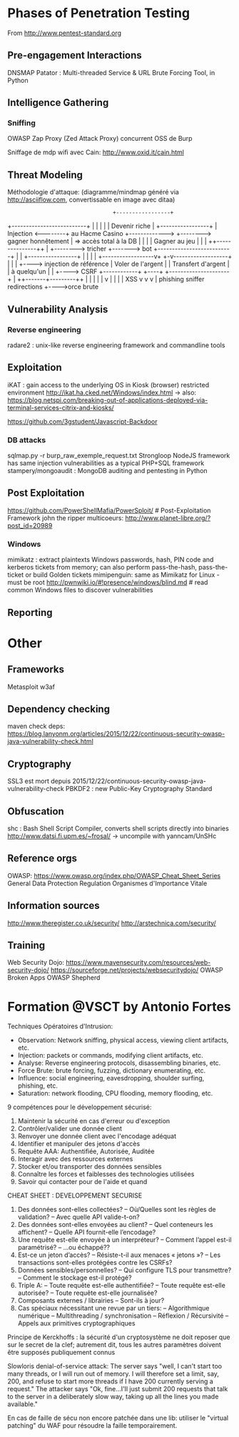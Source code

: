 # Phases of Penetration Testing
From http://www.pentest-standard.org


## Pre-engagement Interactions
DNSMAP
Patator : Multi-threaded Service & URL Brute Forcing Tool, in Python


## Intelligence Gathering

### Sniffing
OWASP Zap Proxy (Zed Attack Proxy) concurrent OSS de Burp

Sniffage de mdp wifi avec Cain: http://www.oxid.it/cain.html


## Threat Modeling
Méthodologie d'attaque:
(diagramme/mindmap généré via http://asciiflow.com, convertissable en image avec ditaa)

                                     +-----------------+
 +--------------------------+        |                 |
 |                          |        |  Devenir riche  |             +-----------------+
 |  Injection               <--------+ au Hacme Casino +------------->                 +--------> gagner honnêtement
 |  => accès total à la DB  |        |                 |             |  Gagner au jeu  |
 |                          |        ++---------------++             |                 +--------> tricher +-------> bot
 +--------------------------+         |               |              +-----------------+
                                      |               |
                                      |               |
                   +------------------v+            +-v-------------------+
                   |                   |            |                     +----> injection de référence
                   | Voler de l'argent |            |  Transfert d'argent |
                   |    à quelqu'un    |            |                     +----> CSRF
      +------------+                   +----+       +---------------------+
      |            ++-------+---------++    |
      |             |       |         |     v
      |             |       |         |    XSS
      v             v       v         |
phishing        sniffer  redirections +---->orce brute



## Vulnerability Analysis

### Reverse engineering
radare2 : unix-like reverse engineering framework and commandline tools


## Exploitation
iKAT : gain access to the underlying OS in Kiosk (browser) restricted environment http://ikat.ha.cked.net/Windows/index.html
-> also: https://blog.netspi.com/breaking-out-of-applications-deployed-via-terminal-services-citrix-and-kiosks/

https://github.com/3gstudent/Javascript-Backdoor

### DB attacks
sqlmap.py -r burp_raw_exemple_request.txt
Strongloop NodeJS framework has same injection vulnerabilities as a typical PHP+SQL framework
stampery/mongoaudit : MongoDB auditing and pentesting in Python


## Post Exploitation
https://github.com/PowerShellMafia/PowerSploit/ # Post-Exploitation Framework
john the ripper multicoeurs: http://www.planet-libre.org/?post_id=20989

### Windows
mimikatz : extract plaintexts Windows passwords, hash, PIN code and kerberos tickets from memory; can also perform pass-the-hash, pass-the-ticket or build Golden tickets
mimipenguin: same as Mimikatz for Linux - must be root
http://pwnwiki.io/#!presence/windows/blind.md # read common Windows files to discover vulnerabilities



## Reporting



# Other

## Frameworks
Metasploit
w3af

## Dependency checking
maven check deps: https://blog.lanyonm.org/articles/2015/12/22/continuous-security-owasp-java-vulnerability-check.html


## Cryptography
SSL3 est mort depuis 2015/12/22/continuous-security-owasp-java-vulnerability-check
PBKDF2 : new Public-Key Cryptography Standard


## Obfuscation

shc : Bash Shell Script Compiler, converts shell scripts directly into binaries http://www.datsi.fi.upm.es/~frosal/
-> uncompile with yanncam/UnSHc

## Reference orgs
OWASP: https://www.owasp.org/index.php/OWASP_Cheat_Sheet_Series
General Data Protection Regulation
Organismes d'Importance Vitale

## Information sources
http://www.theregister.co.uk/security/
http://arstechnica.com/security/

## Training
Web Security Dojo: https://www.mavensecurity.com/resources/web-security-dojo/
https://sourceforge.net/projects/websecuritydojo/
OWASP Broken Apps
OWASP Shepherd



# Formation @VSCT by Antonio Fortes

Techniques Opératoires d'Intrusion:
- Observation: Network sniffing, physical access, viewing client artifacts, etc.
- Injection: packets or commands, modifying client artifacts, etc.
- Analyse: Reverse engineering protocols, disassembling binaries, etc.
- Force Brute: brute forcing, fuzzing, dictionary enumerating, etc.
- Influence: social engineering, eavesdropping, shoulder surfing, phishing, etc.
- Saturation: network flooding, CPU flooding, memory flooding, etc.

9 compétences pour le développement sécurisé:
1. Maintenir la sécurité en cas d'erreur ou d'exception
2. Contrôler/valider une donnée client
3. Renvoyer une donnée client avec l'encodage adéquat
4. Identifier et manipuler des jetons d'accès
5. Requête AAA: Authentifiée, Autorisée, Auditée
6. Interagir avec des ressources externes
7. Stocker et/ou transporter des données sensibles
8. Connaître les forces et faiblesses des technologies utilisées
9. Savoir qui contacter pour de l'aide et quand

CHEAT SHEET : DEVELOPPEMENT SECURISE
1. Des données sont-elles collectées?
– Où/Quelles sont les règles de validation?
– Avec quelle API valide-t-on?
2. Des données sont-elles envoyées au client?
– Quel conteneurs les affichent?
– Quelle API fournit-elle l’encodage?
3. Une requête est-elle envoyée à un interpréteur?
– Comment l’appel est-il paramétrisé?
– …ou échappé??
4. Est-ce un jeton d’accès?
– Résiste-t-il aux menaces « jetons »?
– Les transactions sont-elles protégées contre les CSRFs?
5. Données sensibles/personnelles?
– Qui configure TLS pour transmettre?
– Comment le stockage est-il protégé?
6. Triple A:
– Toute requête est-elle authentifiée?
– Toute requête est-elle autorisée?
– Toute requête est-elle journalisée?
7. Composants externes / librairies
– Sont-ils à jour?
8. Cas spéciaux nécessitant une revue par un tiers:
– Algorithmique numérique
– Multithreading / synchronisation
– Réflexion / Récursivité
– Appels aux primitives cryptographiques

Principe de Kerckhoffs : la sécurité d'un cryptosystème ne doit reposer que sur le secret de la clef; autrement dit, tous les autres paramètres doivent être supposés publiquement connus

Slowloris denial-of-service attack: The server says "well, I can't start too many threads, or I will run out of memory.
I will therefore set a limit, say, 200, and refuse to start more threads if I have 200 currently serving a request."
The attacker says "Ok, fine...I'll just submit 200 requests that talk to the server in a deliberately slow way,
taking up all the lines you made available."

En cas de faille de sécu non encore patchée dans une lib: utiliser le "virtual patching" du WAF pour résoudre la faille temporairement.
